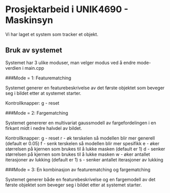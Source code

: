 # Prosjektarbeid i UNIK4690 - Maskinsyn

Vi har laget et system som tracker et objekt.

## Bruk av systemet

Systemet har 3 ulike moduser, man velger modus ved å endre mode-verdien i main.cpp

###Mode = 1: Featurematching

Systemet generer en featurebeskrivelse av det første objektet som beveger seg i bildet etter at systemet starter.

Kontrollknapper:
g - reset

###Mode = 2: Fargematching

Systemet genererer en multivariat gaussmodell av fargefordelingen i en firkant midt i nedre halvdel av bildet.

Kontrollknapper:
g - reset
r - øk terskelen så modellen blir mer generell (default er 0.05)
f - senk terskelen så modellen blir mer spesifikk
e - øker størrelsen på kjernen som brukes til å lukke masken (default er 1)
d - senker størrelsen på kjernen som brukes til å lukke masken
w - øker antallet iterasjoner av lukking (default er 1)
s - senker antallet iterasjoner av lukking

###Mode = 3: En kombinasjon av featurematching og fargematching

Systemet generer både en featurebeskrivelse og en fargemodell av det første objektet som beveger seg i bildet etter at systemet starter.
